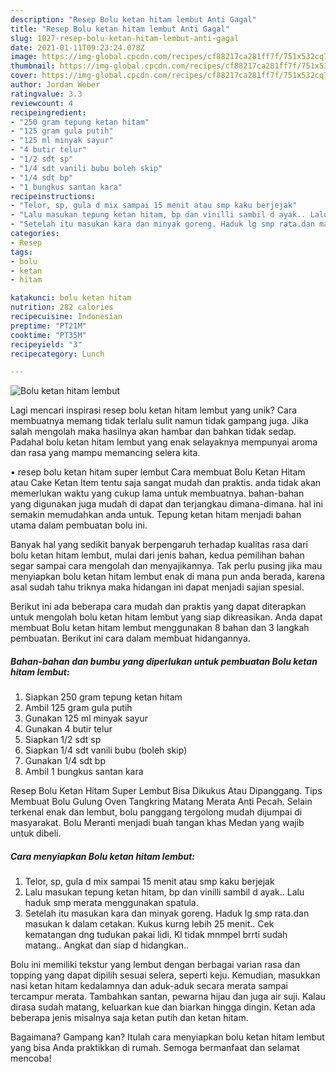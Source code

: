 ```yaml
---
description: "Resep Bolu ketan hitam lembut Anti Gagal"
title: "Resep Bolu ketan hitam lembut Anti Gagal"
slug: 1027-resep-bolu-ketan-hitam-lembut-anti-gagal
date: 2021-01-11T09:23:24.078Z
image: https://img-global.cpcdn.com/recipes/cf88217ca281ff7f/751x532cq70/bolu-ketan-hitam-lembut-foto-resep-utama.jpg
thumbnail: https://img-global.cpcdn.com/recipes/cf88217ca281ff7f/751x532cq70/bolu-ketan-hitam-lembut-foto-resep-utama.jpg
cover: https://img-global.cpcdn.com/recipes/cf88217ca281ff7f/751x532cq70/bolu-ketan-hitam-lembut-foto-resep-utama.jpg
author: Jordan Weber
ratingvalue: 3.3
reviewcount: 4
recipeingredient:
- "250 gram tepung ketan hitam"
- "125 gram gula putih"
- "125 ml minyak sayur"
- "4 butir telur"
- "1/2 sdt sp"
- "1/4 sdt vanili bubu boleh skip"
- "1/4 sdt bp"
- "1 bungkus santan kara"
recipeinstructions:
- "Telor, sp, gula d mix sampai 15 menit atau smp kaku berjejak"
- "Lalu masukan tepung ketan hitam, bp dan vinilli sambil d ayak.. Lalu haduk smp merata menggunakan spatula."
- "Setelah itu masukan kara dan minyak goreng. Haduk lg smp rata.dan masukan k dalam cetakan. Kukus kurng lebih 25 menit.. Cek kematangan dng tudukan pakai lidi. Kl tidak mnmpel brrti sudah matang.. Angkat dan siap d hidangkan.."
categories:
- Resep
tags:
- bolu
- ketan
- hitam

katakunci: bolu ketan hitam 
nutrition: 282 calories
recipecuisine: Indonesian
preptime: "PT21M"
cooktime: "PT35M"
recipeyield: "3"
recipecategory: Lunch

---
```



![Bolu ketan hitam lembut](https://img-global.cpcdn.com/recipes/cf88217ca281ff7f/751x532cq70/bolu-ketan-hitam-lembut-foto-resep-utama.jpg)

Lagi mencari inspirasi resep bolu ketan hitam lembut yang unik? Cara membuatnya memang tidak terlalu sulit namun tidak gampang juga. Jika salah mengolah maka hasilnya akan hambar dan bahkan tidak sedap. Padahal bolu ketan hitam lembut yang enak selayaknya mempunyai aroma dan rasa yang mampu memancing selera kita.

• resep bolu ketan hitam super lembut Cara membuat Bolu Ketan Hitam atau Cake Ketan Item tentu saja sangat mudah dan praktis. anda tidak akan memerlukan waktu yang cukup lama untuk membuatnya. bahan-bahan yang digunakan juga mudah di dapat dan terjangkau dimana-dimana. hal ini semakin memudahkan anda untuk. Tepung ketan hitam menjadi bahan utama dalam pembuatan bolu ini.

Banyak hal yang sedikit banyak berpengaruh terhadap kualitas rasa dari bolu ketan hitam lembut, mulai dari jenis bahan, kedua pemilihan bahan segar sampai cara mengolah dan menyajikannya. Tak perlu pusing jika mau menyiapkan bolu ketan hitam lembut enak di mana pun anda berada, karena asal sudah tahu triknya maka hidangan ini dapat menjadi sajian spesial.


Berikut ini ada beberapa cara mudah dan praktis yang dapat diterapkan untuk mengolah bolu ketan hitam lembut yang siap dikreasikan. Anda dapat membuat Bolu ketan hitam lembut menggunakan 8 bahan dan 3 langkah pembuatan. Berikut ini cara dalam membuat hidangannya.

<!--inarticleads1-->

##### Bahan-bahan dan bumbu yang diperlukan untuk pembuatan Bolu ketan hitam lembut:

1. Siapkan 250 gram tepung ketan hitam
1. Ambil 125 gram gula putih
1. Gunakan 125 ml minyak sayur
1. Gunakan 4 butir telur
1. Siapkan 1/2 sdt sp
1. Siapkan 1/4 sdt vanili bubu (boleh skip)
1. Gunakan 1/4 sdt bp
1. Ambil 1 bungkus santan kara


Resep Bolu Ketan Hitam Super Lembut Bisa Dikukus Atau Dipanggang. Tips Membuat Bolu Gulung Oven Tangkring Matang Merata Anti Pecah. Selain terkenal enak dan lembut, bolu panggang tergolong mudah dijumpai di masyarakat. Bolu Meranti menjadi buah tangan khas Medan yang wajib untuk dibeli. 

<!--inarticleads2-->

##### Cara menyiapkan Bolu ketan hitam lembut:

1. Telor, sp, gula d mix sampai 15 menit atau smp kaku berjejak
1. Lalu masukan tepung ketan hitam, bp dan vinilli sambil d ayak.. Lalu haduk smp merata menggunakan spatula.
1. Setelah itu masukan kara dan minyak goreng. Haduk lg smp rata.dan masukan k dalam cetakan. Kukus kurng lebih 25 menit.. Cek kematangan dng tudukan pakai lidi. Kl tidak mnmpel brrti sudah matang.. Angkat dan siap d hidangkan..


Bolu ini memiliki tekstur yang lembut dengan berbagai varian rasa dan topping yang dapat dipilih sesuai selera, seperti keju. Kemudian, masukkan nasi ketan hitam kedalamnya dan aduk-aduk secara merata sampai tercampur merata. Tambahkan santan, pewarna hijau dan juga air suji. Kalau dirasa sudah matang, keluarkan kue dan biarkan hingga dingin. Ketan ada beberapa jenis misalnya saja ketan putih dan ketan hitam. 

Bagaimana? Gampang kan? Itulah cara menyiapkan bolu ketan hitam lembut yang bisa Anda praktikkan di rumah. Semoga bermanfaat dan selamat mencoba!
